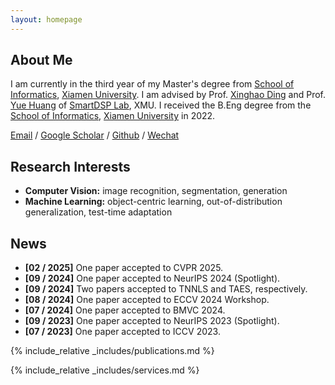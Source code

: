 ```yaml
---
layout: homepage
---
```


## About Me

I am currently in the third year of my Master's degree from [School of Informatics](https://informatics.xmu.edu.cn/), [Xiamen University](https://www.xmu.edu.cn/). I am advised by Prof. [Xinghao Ding](https://xmu-smartdsp.github.io/teamindex/xhding.html) and Prof. [Yue Huang](https://xmu-smartdsp.github.io/teamindex/yhuang.html) of [SmartDSP Lab](https://xmu-smartdsp.github.io/), XMU. I received the B.Eng degree from the [School of Informatics](https://informatics.xmu.edu.cn/), [Xiamen University](https://www.xmu.edu.cn/) in 2022.

[Email](mailto:lytang@stu.xmu.edu.cn) / [Google Scholar](https://scholar.google.com/citations?user=kKaYkMcAAAAJ) / [Github](https://github.com/lytang63) / [Wechat](./assets/img/wechat.jpg)

## Research Interests

- **Computer Vision:** image recognition, segmentation, generation
- **Machine Learning:** object-centric learning, out-of-distribution generalization, test-time adaptation

## News
- **[02 / 2025]** One paper accepted to CVPR 2025.
- **[09 / 2024]** One paper accepted to NeurIPS 2024 (Spotlight).
- **[09 / 2024]** Two papers accepted to TNNLS and TAES, respectively.
- **[08 / 2024]** One paper accepted to ECCV 2024 Workshop.
- **[07 / 2024]** One paper accepted to BMVC 2024.
- **[09 / 2023]** One paper accepted to NeurIPS 2023 (Spotlight).
- **[07 / 2023]** One paper accepted to ICCV 2023.
<!-- - **[09 / 2022]** One paper accepted to NeurIPS 2022 (Spotlight).。 -->

{% include_relative _includes/publications.md %}

{% include_relative _includes/services.md %}
